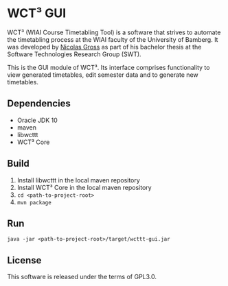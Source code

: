 # WCT³ GUI

WCT³ (WIAI Course Timetabling Tool) is a software that strives to automate the 
timetabling process at the WIAI faculty of the University of Bamberg. It was 
developed by [Nicolas Gross](https://github.com/nicolasgross) as part of his 
bachelor thesis at the Software Technologies Research Group (SWT).

This is the GUI module of WCT³. Its interface comprises functionality to view 
generated timetables, edit semester data and to generate new timetables.


## Dependencies

- Oracle JDK 10
- maven
- libwcttt
- WCT³ Core


## Build

1. Install libwcttt in the local maven repository
2. Install WCT³ Core in the local maven repository
3. `cd <path-to-project-root>`
4. `mvn package` 


## Run

`java -jar <path-to-project-root>/target/wcttt-gui.jar`


## License

This software is released under the terms of GPL3.0.
